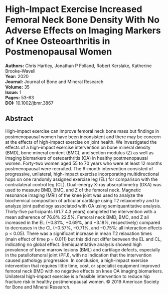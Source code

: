 # High-Impact Exercise Increased Femoral Neck Bone Density With No Adverse Effects on Imaging Markers of Knee Osteoarthritis in Postmenopausal Women

**Authors:** Chris Hartley, Jonathan P Folland, Robert Kerslake, Katherine Brooke-Wavell  
**Year:** 2020  
**Journal:** Journal of Bone and Mineral Research  
**Volume:** 35  
**Issue:** 1  
**Pages:** 53-63  
**DOI:** 10.1002/jbmr.3867  

## Abstract
High-impact exercise can improve femoral neck bone mass but ﬁndings in postmenopausal women have been inconsistent and there may be concern at the effects of high-impact exercise on joint health. We investigated the effects of a high-impact exercise intervention on bone mineral density (BMD), bone mineral content (BMC), and section modulus (Z) as well as imaging biomarkers of osteoarthritis (OA) in healthy postmenopausal women. Forty-two women aged 55 to 70 years who were at least 12 months postmenopausal were recruited. The 6-month intervention consisted of progressive, unilateral, high-impact exercise incorporating multidirectional hops on one randomly assigned exercise leg (EL) for comparison with the contralateral control leg (CL). Dual-energy X-ray absorptiometry (DXA) was used to measure BMD, BMC, and Z of the femoral neck. Magnetic resonance imaging (MRI) of the knee joint was used to analyze the biochemical composition of articular cartilage using T2 relaxometry and to analyze joint pathology associated with OA using semiquantitative analysis. Thirty-ﬁve participants (61.7 4.3 years) completed the intervention with a mean adherence of 76.8% 22.5%. Femoral neck BMD, BMC, and Z all increased in the EL (+0.81%, +0.69%, and +3.18%, respectively) compared to decreases in the CL (−0.57%, −0.71%, and −0.75%: all interaction effects p < 0.05). There was a signiﬁcant increase in mean T2 relaxation times (main effect of time p = 0.011) but this did not differ between the EL and CL, indicating no global effect. Semiquantitative analysis showed high prevalence of bone marrow lesions (BML) and cartilage defects, especially in the patellofemoral joint (PFJ), with no indication that the intervention caused pathology progression. In conclusion, a high-impact exercise intervention that requires little time, cost, or specialist equipment improved femoral neck BMD with no negative effects on knee OA imaging biomarkers. Unilateral high-impact exercise is a feasible intervention to reduce hip fracture risk in healthy postmenopausal women. © 2019 American Society for Bone and Mineral Research.

